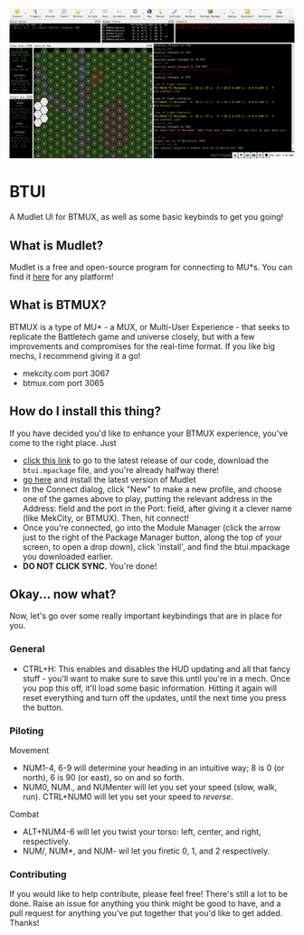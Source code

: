 ![A screenshot showing the BTUI in action](https://github.com/Delra/BTUI/blob/master/screenshots/liveaction.gif)
# BTUI
A Mudlet UI for BTMUX, as well as some basic keybinds to get you going!

## What is Mudlet? 
Mudlet is a free and open-source program for connecting to MU*s. You can find it [here](https://mudlet.org/download) for any platform!

## What is BTMUX?
BTMUX is a type of MU* - a MUX, or Multi-User Experience - that seeks to replicate the Battletech game and universe closely, but with a few improvements and compromises for the real-time format. If you like big mechs, I recommend giving it a go!
 - mekcity.com port 3067
 - btmux.com port 3065

## How do I install this thing?
If you have decided you'd like to enhance your BTMUX experience, you've come to the right place. Just
 - [click this link](https://github.com/Delra/BTUI/releases) to go to the latest release of our code, download the `btui.mpackage` file, and you're already halfway there!
 - [go here](https://mudlet.org/download) and install the latest version of Mudlet
 - In the Connect dialog, click "New" to make a new profile, and choose one of the games above to play, putting the relevant address in the Address: field and the port in the Port: field, after giving it a clever name (like MekCity, or BTMUX). Then, hit connect! 
 - Once you're connected, go into the Module Manager (click the arrow just to the right of the Package Manager button, along the top of your screen, to open a drop down), click 'install', and find the btui.mpackage you downloaded earlier. 
 - **DO NOT CLICK SYNC.** You're done! 


## Okay... now what?
Now, let's go over some really important keybindings that are in place for you.

### General
 - CTRL+H: This enables and disables the HUD updating and all that fancy stuff - you'll want to make sure to save this until you're in a mech. Once you pop this off, it'll load some basic information. Hitting it again will reset everything and turn off the updates, until the next time you press the button.

### Piloting
Movement
 - NUM1-4, 6-9 will determine your heading in an intuitive way; 8 is 0 (or north), 6 is 90 (or east), so on and so forth.
 - NUM0, NUM., and NUMenter will let you set your speed (slow, walk, run). CTRL+NUM0 will let you set your speed to _reverse_.

Combat
 - ALT+NUM4-6 will let you twist your torso: left, center, and right, respectively.
 - NUM/, NUM*, and NUM- wil let you firetic 0, 1, and 2 respectively.

### Contributing

If you would like to help contribute, please feel free! There's still a lot to be done. Raise an issue for anything you think might be good to have, and a pull request for anything you've put together that you'd like to get added. Thanks!
